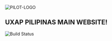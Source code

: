 ![PILOT-LOGO](https://uxap-resources.s3.us-east-2.amazonaws.com/Pilot.png)

## UXAP PILIPINAS MAIN WEBSITE!

![Build Status](https://app.chipperci.com/projects/dd53f614-a2c2-43f3-a0ea-d20e3327abaa/status/staging)
